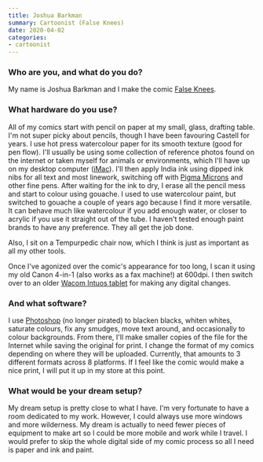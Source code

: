 ```yaml
---
title: Joshua Barkman
summary: Cartoonist (False Knees) 
date: 2020-04-02
categories:
- cartoonist 
---
```


### Who are you, and what do you do?

My name is Joshua Barkman and I make the comic [False Knees](http://falseknees.com/ "Joshua's web comic.").

### What hardware do you use?

All of my comics start with pencil on paper at my small, glass, drafting table. I'm not super picky about pencils, though I have been favouring Castell for years. I use hot press watercolour paper for its smooth texture (good for pen flow). I'll usually be using some collection of reference photos found on the internet or taken myself for animals or environments, which I'll have up on my desktop computer ([iMac][]). I'll then apply India ink using dipped ink nibs for all text and most linework, switching off with [Pigma Microns][pigma-micron] and other fine pens. After waiting for the ink to dry, I erase all the pencil mess and start to colour using gouache. I used to use watercolour paint, but switched to gouache a couple of years ago because I find it more versatile. It can behave much like watercolour if you add enough water, or closer to acrylic if you use it straight out of the tube. I haven't tested enough paint brands to have any preference. They all get the job done.

Also, I sit on a Tempurpedic chair now, which I think is just as important as all my other tools.

Once I've agonized over the comic's appearance for too long, I scan it using my old Canon 4-in-1 (also works as a fax machine!) at 600dpi. I then switch over to an older [Wacom Intuos tablet][intuos] for making any digital changes.

### And what software?

I use [Photoshop][] (no longer pirated) to blacken blacks, whiten whites, saturate colours, fix any smudges, move text around, and occasionally to colour backgrounds. From there, I'll make smaller copies of the file for the Internet while saving the original for print. I change the format of my comics depending on where they will be uploaded. Currently, that amounts to 3 different formats across 8 platforms. If I feel like the comic would make a nice print, I will put it up in my store at this point.

### What would be your dream setup?

My dream setup is pretty close to what I have. I'm very fortunate to have a room dedicated to my work. However, I could always use more windows and more wilderness. My dream is actually to need fewer pieces of equipment to make art so I could be more mobile and work while I travel. I would prefer to skip the whole digital side of my comic process so all I need is paper and ink and paint.

[imac]: https://www.apple.com/imac/ "An all-in-one computer."
[intuos]: https://www.wacom.com/en-us/products/pen-tablets/intuos "A pen tablet."
[photoshop]: https://www.adobe.com/products/photoshop.html "A bitmap image editor."
[pigma-micron]: http://web.archive.org/web/20200719070910/http://sakuraofamerica.com:80/pen-archival "A technical pen with archival pigmented ink."
